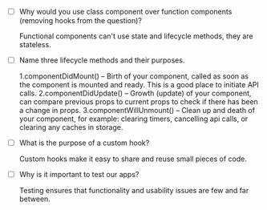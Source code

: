 - [ ] Why would you use class component over function components (removing hooks from the question)?

    Functional components can't use state and lifecycle methods, they are stateless.

- [ ] Name three lifecycle methods and their purposes.

     1.componentDidMount() – Birth of your component, called as soon as the component is mounted and ready. This is a good place to initiate API calls.
	 2.componentDidUpdate() – Growth (update) of your component, can compare previous props to current props to check if there has been a change in props.
	 3.componentWillUnmount() – Clean up and death of your component, for example: clearing timers, cancelling api calls, or clearing any caches in storage.

- [ ] What is the purpose of a custom hook?

    Custom hooks make it easy to share and reuse small pieces of code.

- [ ] Why is it important to test our apps?

	Testing ensures that functionality and usability issues are few and far between.